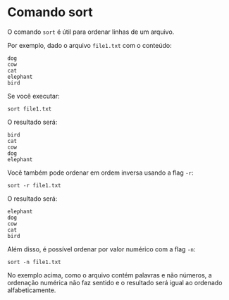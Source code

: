 # Comando sort

O comando `sort` é útil para ordenar linhas de um arquivo.

Por exemplo, dado o arquivo `file1.txt` com o conteúdo:

```
dog
cow
cat
elephant
bird
```

Se você executar:

```
sort file1.txt
```

O resultado será:

```
bird
cat
cow
dog
elephant
```

Você também pode ordenar em ordem inversa usando a flag `-r`:

```
sort -r file1.txt
```

O resultado será:

```
elephant
dog
cow
cat
bird
```

Além disso, é possível ordenar por valor numérico com a flag `-n`:

```
sort -n file1.txt
```

No exemplo acima, como o arquivo contém palavras e não números, a ordenação numérica não faz sentido e o resultado será igual ao ordenado alfabeticamente.

```
